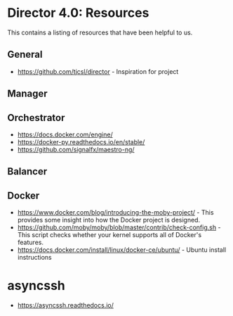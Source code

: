 # Director 4.0: Resources

This contains a listing of resources that have been helpful to us.

## General
* https://github.com/tjcsl/director - Inspiration for project

## Manager

## Orchestrator
* https://docs.docker.com/engine/
* https://docker-py.readthedocs.io/en/stable/
* https://github.com/signalfx/maestro-ng/

## Balancer

## Docker
* https://www.docker.com/blog/introducing-the-moby-project/ - This provides some insight into how the Docker project is designed.
* https://github.com/moby/moby/blob/master/contrib/check-config.sh - This script checks whether your kernel supports all of Docker's features.
* https://docs.docker.com/install/linux/docker-ce/ubuntu/ - Ubuntu install instructions

# asyncssh
* https://asyncssh.readthedocs.io/
